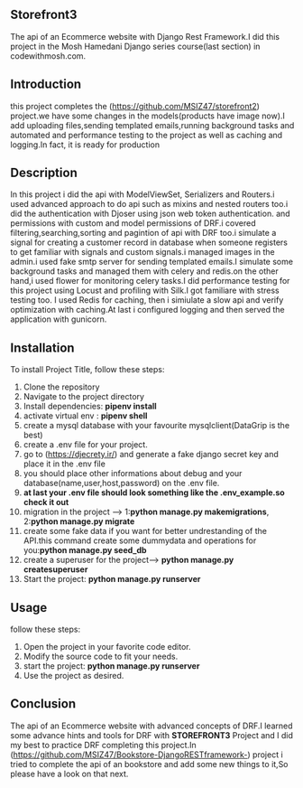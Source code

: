 
## **Storefront3**

The api of an Ecommerce website with Django Rest Framework.I did this project in the Mosh Hamedani Django series course(last section) in codewithmosh.com.

## **Introduction**

this project completes the (https://github.com/MSIZ47/storefront2) project.we have some changes in the models(products have image now).I add uploading files,sending templated emails,running background tasks and automated and performance
testing to the project as well as caching and logging.In fact, it is ready for production

##  **Description**
In this project i did the api with ModelViewSet, Serializers and Routers.i used advanced approach to do api such as mixins and nested routers too.i did the authentication with Djoser using json
web token authentication. and permissions with custom and model permissions of DRF.i covered filtering,searching,sorting and pagintion of api with DRF too.i simulate a signal for creating a customer
record in database when someone registers to get familiar with signals and custom signals.i managed images in the admin.i used fake smtp server for sending templated emails.I simulate some background tasks and 
managed them with celery and redis.on the other hand,i used flower for monitoring celery tasks.I did performance testing for this project using Locust and profiling with Silk.I got familiare with stress testing too.
I used Redis for caching, then i simiulate a slow api and verify optimization with caching.At last i configured logging and then served the application with gunicorn.

## **Installation**

To install Project Title, follow these steps:

1. Clone the repository
2. Navigate to the project directory
3. Install dependencies: **pipenv install**
4. activate virtual env :  **pipenv shell**
5. create a mysql database with your favourite mysqlclient(DataGrip is the best)
6. create a .env file for your project.
7. go to (https://djecrety.ir/) and generate a fake django secret key and place it in the .env file
8. you should place other informations about debug and your database(name,user,host,password) on the .env file.
9. **at last your .env file should look something like the .env_example.so check it out**
10. migration in the project --> 1:**python manage.py makemigrations**, 2:**python manage.py migrate**
11. create some fake data if you want for better undrestanding of the API.this command create some dummydata and operations for you:**python manage.py seed_db**
12. create a superuser for the project--> **python manage.py createsuperuser**
13. Start the project: **python manage.py runserver**

## **Usage**

follow these steps:

1. Open the project in your favorite code editor.
2. Modify the source code to fit your needs.
3. start the project: **python manage.py runserver**
4. Use the project as desired.



## **Conclusion**

The api of an Ecommerce website with advanced concepts of DRF.I learned some advance hints and tools for DRF with **STOREFRONT3** Project and I did my best to practice  DRF completing this project.In (https://github.com/MSIZ47/Bookstore-DjangoRESTframework-)
project i tried to complete the api of an bookstore and add some new things to it,So please have a look on that next.
